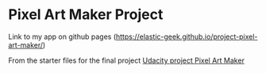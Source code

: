 # Pixel Art Maker Project

Link to my app on github pages (https://elastic-geek.github.io/project-pixel-art-maker/)

From the starter files for the final project [Udacity project Pixel Art Maker](https://github.com/udacity/project-pixel-art-maker-starter)
